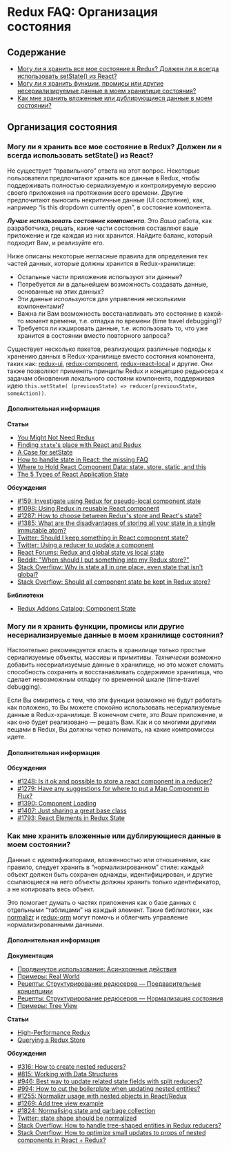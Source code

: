 # Redux FAQ: Организация состояния

## Содержание

- [Могу ли я хранить все мое состояние в Redux? Должен ли я всегда использовать setState() из React?](#organizing-state-only-redux-state)
- [Могу ли я хранить функции, промисы или другие несериализируемые данные в моем хранилище состояния?](#organizing-state-non-serializable)
- [Как мне хранить вложенные или дублирующиеся данные в моем состоянии?](#organizing-state-nested-data)


## Организация состояния

<a id="organizing-state-only-redux-state"></a>
### Могу ли я хранить все мое состояние в Redux? Должен ли я всегда использовать setState() из React?

Не существует “правильного” ответа на этот вопрос. Некоторые пользователи предпочитают хранить все данные в Redux, чтобы поддерживать полностью сериализуемую и контролируемую версию своего приложения на протяжении всего времени. Другие предпочитают выносить некритичные данные (UI состояние), как, например “is this dropdown currently open”, в состояние компонента.

***Лучше использовать состояние компонента***. Это _Ваша_ работа, как разработчика, решать, какие части состояния составляют ваше приложение и где каждая из них хранится. Найдите баланс, который подходит Вам, и реализуйте его.

Ниже описаны некоторые негласные правила для определения тех частей данных, которые должны хранится в Redux-хранилище:

- Остальные части приложения используют эти данные?
- Потребуется ли в дальнейшем возможность создавать данные, основанные на этих данных?
- Эти данные используются для управления несколькими компонентами?
- Важна ли Вам возможность восстанавливать это состояние в какой-то момент времени, т.е. отладка по времени (time travel debugging)?
- Требуется ли кэшировать данные, т.е. использовать то, что уже хранится в состоянии вместо повторного запроса?

Существует несколько пакетов, реализующих различные подходы к хранению данных в Redux-хранилище вместо состояния компонента, таких как: [redux-ui](https://github.com/tonyhb/redux-ui), [redux-component](https://github.com/tomchentw/redux-component), [redux-react-local](https://github.com/threepointone/redux-react-local) и другие. Они также позволяют применять принципы Redux и концепцию редьюсера к задачам обновления локального состояни компонента, поддерживая идею `this.setState( (previousState) => reducer(previousState, someAction))`.

#### Дополнительная информация

**Статьи**

- [You Might Not Need Redux](https://medium.com/@dan_abramov/you-might-not-need-redux-be46360cf367)
- [Finding `state`'s place with React and Redux](https://medium.com/@adamrackis/finding-state-s-place-with-react-and-redux-e9a586630172)
- [A Case for setState](https://medium.com/@zackargyle/a-case-for-setstate-1f1c47cd3f73)
- [How to handle state in React: the missing FAQ](https://medium.com/react-ecosystem/how-to-handle-state-in-react-6f2d3cd73a0c)
- [Where to Hold React Component Data: state, store, static, and this](https://medium.freecodecamp.com/where-do-i-belong-a-guide-to-saving-react-component-data-in-state-store-static-and-this-c49b335e2a00)
- [The 5 Types of React Application State](http://jamesknelson.com/5-types-react-application-state/)

**Обсуждения**

- [#159: Investigate using Redux for pseudo-local component state](https://github.com/reactjs/redux/issues/159)
- [#1098: Using Redux in reusable React component](https://github.com/reactjs/redux/issues/1098)
- [#1287: How to choose between Redux's store and React's state?](https://github.com/reactjs/redux/issues/1287)
- [#1385: What are the disadvantages of storing all your state in a single immutable atom?](https://github.com/reactjs/redux/issues/1385)
- [Twitter: Should I keep something in React component state?](https://twitter.com/dan_abramov/status/749710501916139520)
- [Twitter: Using a reducer to update a component](https://twitter.com/dan_abramov/status/736310245945933824)
- [React Forums: Redux and global state vs local state](https://discuss.reactjs.org/t/redux-and-global-state-vs-local-state/4187)
- [Reddit: "When should I put something into my Redux store?"](https://www.reddit.com/r/reactjs/comments/4w04to/when_using_redux_should_all_asynchronous_actions/d63u4o8)
- [Stack Overflow: Why is state all in one place, even state that isn't global?](http://stackoverflow.com/questions/35664594/redux-why-is-state-all-in-one-place-even-state-that-isnt-global)
- [Stack Overflow: Should all component state be kept in Redux store?](http://stackoverflow.com/questions/35328056/react-redux-should-all-component-states-be-kept-in-redux-store)

**Библиотеки**

- [Redux Addons Catalog: Component State](https://github.com/markerikson/redux-ecosystem-links/blob/master/component-state.md)

<a id="organizing-state-non-serializable"></a>
### Могу ли я хранить функции, промисы или другие несериализируемые данные в моем хранилище состояния?

Настоятельно рекомендуется класть в хранилище только простые сериализуемые объекты, массивы и примитивы. *Технически* возможно добавить несериализуемые данные в хранилище, но это может сломать способность сохранять и восстанавливать содержимое хранилища, что сделает невозможным отладку по временной шкале (time-travel debugging).

Если Вы смиритесь с тем, что эти функции возможно не будут работать как положено, то Вы можете спокойно использовать несериализуемые данные в Redux-хранилище. В конечном счете, это _Ваше_ приложение, и как оно будет реализовано — решать Вам. Как и со многими другими вещами в Redux, Вы должны четко понимать, на какие компромиссы идете.

#### Дополнительная информация

**Обсуждения**
- [#1248: Is it ok and possible to store a react component in a reducer?](https://github.com/reactjs/redux/issues/1248)
- [#1279: Have any suggestions for where to put a Map Component in Flux?](https://github.com/reactjs/redux/issues/1279)
- [#1390: Component Loading](https://github.com/reactjs/redux/issues/1390)
- [#1407: Just sharing a great base class](https://github.com/reactjs/redux/issues/1407)
- [#1793: React Elements in Redux State](https://github.com/reactjs/redux/issues/1793)


<a id="organizing-state-nested-data"></a>
### Как мне хранить вложенные или дублирующиеся данные в моем состоянии?

Данные с идентификаторами, вложенностью или отношениями, как правило, следует хранить в “нормализированном” стиле: каждый объект должен быть сохранен однажды, идентифицирован, и другие ссылающиеся на него объекты должны хранить только идентификатор, а не копировать весь объект.

Это помогает думать о частях приложения как о базе данных с отдельными “таблицами” на каждый элемент. Такие библиотеки, как [normalizr](https://github.com/gaearon/normalizr) и [redux-orm](https://github.com/tommikaikkonen/redux-orm) могут помочь и облегчить управление нормализированными данными.

#### Дополнительная информация

**Документация**
- [Продвинутое использование: Асинхронные действия](/docs/advanced/AsyncActions.md)
- [Примеры: Real World](/docs/introduction/Examples.html#real-world)
- [Рецепты: Структурирование редюсеров — Предварительные концепциии](/docs/recipes/reducers/PrerequisiteConcepts.md#normalizing-data)
- [Рецепты: Структурирование редюсеров — Нормализация состояния](/docs/recipes/reducers/NormalizingStateShape.md)
- [Примеры: Tree View](https://github.com/reactjs/redux/tree/master/examples/tree-view)

**Статьи**
- [High-Performance Redux](http://somebody32.github.io/high-performance-redux/)
- [Querying a Redux Store](https://medium.com/@adamrackis/querying-a-redux-store-37db8c7f3b0f)

**Обсуждения**
- [#316: How to create nested reducers?](https://github.com/reactjs/redux/issues/316)
- [#815: Working with Data Structures](https://github.com/reactjs/redux/issues/815)
- [#946: Best way to update related state fields with split reducers?](https://github.com/reactjs/redux/issues/946)
- [#994: How to cut the boilerplate when updating nested entities?](https://github.com/reactjs/redux/issues/994)
- [#1255: Normalizr usage with nested objects in React/Redux](https://github.com/reactjs/redux/issues/1255)
- [#1269: Add tree view example](https://github.com/reactjs/redux/pull/1269)
- [#1824: Normalising state and garbage collection](https://github.com/reactjs/redux/issues/1824#issuecomment-228585904)
- [Twitter: state shape should be normalized](https://twitter.com/dan_abramov/status/715507260244496384)
- [Stack Overflow: How to handle tree-shaped entities in Redux reducers?](http://stackoverflow.com/questions/32798193/how-to-handle-tree-shaped-entities-in-redux-reducers)
- [Stack Overflow: How to optimize small updates to props of nested components in React + Redux?](http://stackoverflow.com/questions/37264415/how-to-optimize-small-updates-to-props-of-nested-component-in-react-redux)